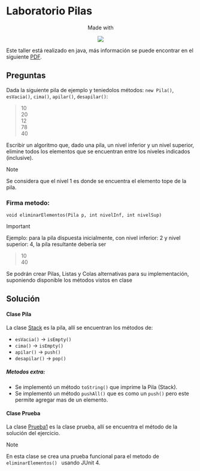 # Laboratorio Pilas

<div align="center">

Made with 

<img src="https://skillicons.dev/icons?i=java" />

</div>

Este taller está realizado en java, más información se puede encontrar en el siguiente [PDF](info/Taller%20pilas.pdf "PDF").

## Preguntas

Dada la siguiente pila de ejemplo y teniedolos métodos: ```new Pila()```,
```esVacia()```, ```cima()```, ```apilar()```, ```desapilar()```:

> 10<br>
> 20<br>
> 12<br>
> 78<br>
> 40

Escribir un algoritmo que, dado una pila, un nivel inferior y un nivel
superior, elimine todos los elementos que se encuentran entre los
niveles indicados (inclusive). 
> [!NOTE]
> Se considera que el nivel 1 es donde se
encuentra el elemento tope de la pila.

### Firma metodo:
```
void eliminarElementos(Pila p, int nivelInf, int nivelSup)
```
> [!IMPORTANT]
> Ejemplo: para la pila dispuesta inicialmente, con nivel inferior: 2 y nivel
superior: 4, la pila resultante debería ser

> 10<br>
> 40

Se podrán crear Pilas, Listas y Colas alternativas para su
implementación, suponiendo disponible los métodos vistos en clase

## Solución

#### Clase Pila

La clase [Stack](src/tallerpilas/estructuras/Stack.java "Clase Stack") es la pila, allí se encuentran los métodos de:

- ```esVacia()``` ->  ```isEmpty()```
- ```cima()``` ->  ```isEmpty()```
- ```apilar()``` ->  ```push()```
- ```desapilar()``` ->  ```pop()```

##### Metodos extra:

- Se implementó un método ```toString()``` que imprime la Pila (Stack).
- Se implementó un método ```pushAll()``` que es como un ```push()``` pero este permite agregar mas de un elemento.


#### Clase Prueba

La clase [Prueba1](src/tallerpilas/tests/Prueba1.java "Clase Prueba") es la clase prueba, allí se encuentra el método de la solución del ejercicio. 

> [!NOTE]
> En esta clase se crea una prueba funcional para el metodo de ```eliminarElementos() ``` usando JUnit 4.
